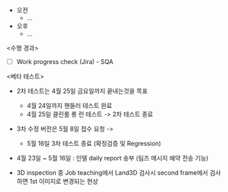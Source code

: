 - 오전
	- ...
- 오후
	- ...

<수행 경과>
- [ ] Work progress check (Jira) - SQA

<베타 테스트>
- 2차 테스트는 4월 25일 금요일까지 끝내는것을 목표
	- 4월 24일까지 핸들러 테스트 완료
	- 4월 25일 클린룸 롱 런 테스트 -> 2차 테스트 종료
- 3차 수정 버전은 5월 8일 접수 요청 ->
	- 5월 16일 3차 테스트 종료 (확정검증 및 Regression)
- 4월 23일 ~ 5월 16일 : 인텔 daily report 송부 (팀즈 메시지 예약 전송 기능)

- 3D inspection 중 Job teaching에서 Land3D 검사시 second frame에서 검사하면 1st 이미지로 변경되는 현상